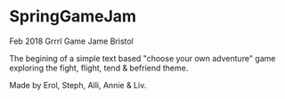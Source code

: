 # SpringGameJam
Feb 2018 Grrrl Game Jame Bristol

The begining of a simple text based "choose your own adventure" game exploring the fight, flight, tend & befriend theme.

Made by Erol, Steph, Alli, Annie & Liv.
